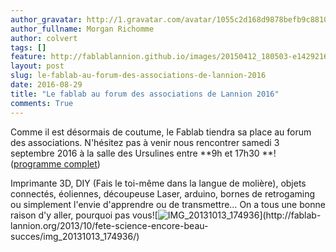 ```yaml
---
author_gravatar: http://1.gravatar.com/avatar/1055c2d168d9878befb9c8810eda96dc?s=96&d=mm&r=g
author_fullname: Morgan Richomme
author: colvert
tags: []
feature: http://fablablannion.github.io/images/20150412_180503-e1429216173937.jpg
layout: post
slug: le-fablab-au-forum-des-associations-de-lannion-2016
date: 2016-08-29
title: "Le fablab au forum des associations de Lannion 2016"
comments: True
---
```

Comme il est désormais de coutume, le Fablab tiendra sa place au forum des
associations. N'hésitez pas à venir nous rencontrer samedi 3 septembre 2016 à
la salle des Ursulines entre **9h et 17h30 **! ([programme
complet](http://www.ville-lannion.fr/2016_09_03_forum_programme.pdf))

Imprimante 3D, DIY (Fais le toi-même dans la langue de molière), objets
connectés, éoliennes, découpeuse Laser, arduino, bornes de retrogaming ou
simplement l'envie d'apprendre ou de transmettre… On a tous une bonne raison
d'y aller, pourquoi pas
vous![![IMG_20131013_174936](http://fablablannion.github.io/images/IMG_20131013_174936.jpg)](http://fablab-
lannion.org/2013/10/fete-science-encore-beau-succes/img_20131013_174936/)


